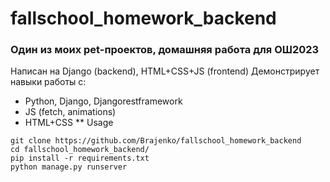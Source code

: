 # fallschool_homework_backend
### Один из моих pet-проектов, домашняя работа для ОШ2023
Написан на Django (backend), HTML+CSS+JS (frontend)
Демонстрирует навыки работы с:
+ Python, Django, Djangorestframework
+ JS (fetch, animations)
+ HTML+CSS
** Usage
```
git clone https://github.com/Brajenko/fallschool_homework_backend
cd fallschool_homework_backend/
pip install -r requirements.txt
python manage.py runserver
```
